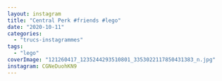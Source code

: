 ```yaml
---
layout: instagram
title: "Central Perk #friends #lego"
date: "2020-10-11"
categories: 
  - "trucs-instagrammes"
tags: 
  - "lego"
coverImage: "121260417_1235244293510801_3353022117850431383_n.jpg"
instagram: CGNeDuohKN9
---
```

